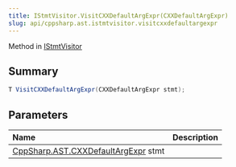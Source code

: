 ```yaml
---
title: IStmtVisitor.VisitCXXDefaultArgExpr(CXXDefaultArgExpr)
slug: api/cppsharp.ast.istmtvisitor.visitcxxdefaultargexpr
---
```

Method in [IStmtVisitor](/api/cppsharp/ast/istmtvisitor)

## Summary



```csharp
T VisitCXXDefaultArgExpr(CXXDefaultArgExpr stmt);
```

## Parameters

|Name|Description|
|:---|:---|
|[CppSharp.AST.CXXDefaultArgExpr](/api/cppsharp/ast/cxxdefaultargexpr) stmt||

